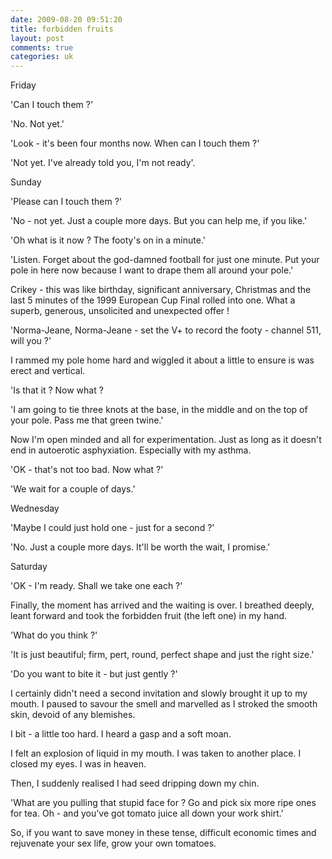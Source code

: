 ```yaml
---
date: 2009-08-20 09:51:20
title: forbidden fruits
layout: post
comments: true
categories: uk
---
```

Friday

'Can I touch them ?'

'No. Not yet.'

'Look - it's been four months now. When can I touch them ?'

'Not yet. I've already told you, I'm not ready'.

Sunday

'Please can I touch them ?'

'No - not yet. Just a couple more days. But you can help me, if you
like.'

'Oh what is it now ? The footy's on in a minute.'

'Listen. Forget about the god-damned football for just one minute. Put
your pole in here now because I want to drape them all around your
pole.'

Crikey - this was like birthday, significant anniversary, Christmas and
the last 5 minutes of the 1999 European Cup Final rolled into one. What
a superb, generous, unsolicited and unexpected offer !

'Norma-Jeane, Norma-Jeane - set the V+ to record the footy - channel
511, will you ?'

I rammed my pole home hard and wiggled it about a little to ensure is
was erect and vertical.

'Is that it ? Now what ?

'I am going to tie three knots at the base, in the middle and on the top
of your pole. Pass me that green twine.'

Now I'm open minded and all for experimentation. Just as long as it
doesn't end in autoerotic asphyxiation. Especially with my asthma.

'OK - that's not too bad. Now what ?'

'We wait for a couple of days.'

Wednesday

'Maybe I could just hold one - just for a second ?'

'No. Just a couple more days. It'll be worth the wait, I promise.'

Saturday

'OK - I'm ready. Shall we take one each ?'

Finally, the moment has arrived and the waiting is over. I breathed
deeply, leant forward and took the forbidden fruit (the left one) in my
hand.

'What do you think ?'

'It is just beautiful; firm, pert, round, perfect shape and just the
right size.'

'Do you want to bite it - but just gently ?'

I certainly didn't need a second invitation and slowly brought it up to
my mouth. I paused to savour the smell and marvelled as I stroked the
smooth skin, devoid of any blemishes.

I bit - a little too hard. I heard a gasp and a soft moan.

I felt an explosion of liquid in my mouth. I was taken to another place.
I closed my eyes. I was in heaven.

Then, I suddenly realised I had seed dripping down my chin.

'What are you pulling that stupid face for ? Go and pick six more ripe
ones for tea. Oh - and you've got tomato juice all down your work
shirt.'

So, if you want to save money in these tense, difficult economic times
and rejuvenate your sex life, grow your own tomatoes.
